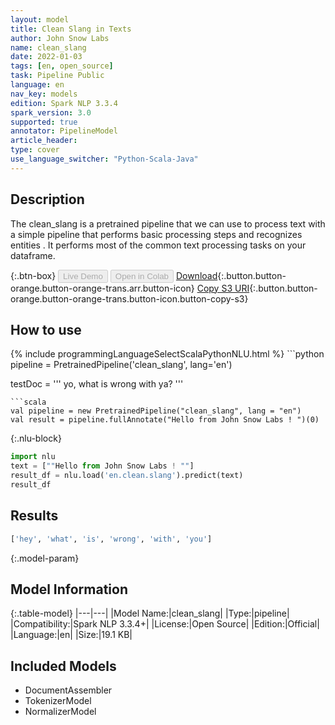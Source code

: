```yaml
---
layout: model
title: Clean Slang in Texts
author: John Snow Labs
name: clean_slang
date: 2022-01-03
tags: [en, open_source]
task: Pipeline Public
language: en
nav_key: models
edition: Spark NLP 3.3.4
spark_version: 3.0
supported: true
annotator: PipelineModel
article_header:
type: cover
use_language_switcher: "Python-Scala-Java"
---
```


## Description

The clean_slang is a pretrained pipeline that we can use to process text with a simple pipeline that performs basic processing steps and recognizes entities . It performs most of the common text processing tasks on your dataframe.

{:.btn-box}
<button class="button button-orange" disabled>Live Demo</button>
<button class="button button-orange" disabled>Open in Colab</button>
[Download](https://s3.amazonaws.com/auxdata.johnsnowlabs.com/public/models/clean_slang_en_3.3.4_3.0_1641218003693.zip){:.button.button-orange.button-orange-trans.arr.button-icon}
[Copy S3 URI](s3://auxdata.johnsnowlabs.com/public/models/clean_slang_en_3.3.4_3.0_1641218003693.zip){:.button.button-orange.button-orange-trans.button-icon.button-copy-s3}

## How to use



<div class="tabs-box" markdown="1">
{% include programmingLanguageSelectScalaPythonNLU.html %}
```python
pipeline = PretrainedPipeline('clean_slang', lang='en')

testDoc = '''
yo, what is wrong with ya?
'''
```
```scala
val pipeline = new PretrainedPipeline("clean_slang", lang = "en")
val result = pipeline.fullAnnotate("Hello from John Snow Labs ! ")(0)
```

{:.nlu-block}
```python
import nlu
text = [""Hello from John Snow Labs ! ""]
result_df = nlu.load('en.clean.slang').predict(text)
result_df
```
</div>

## Results

```bash
['hey', 'what', 'is', 'wrong', 'with', 'you']
```

{:.model-param}
## Model Information

{:.table-model}
|---|---|
|Model Name:|clean_slang|
|Type:|pipeline|
|Compatibility:|Spark NLP 3.3.4+|
|License:|Open Source|
|Edition:|Official|
|Language:|en|
|Size:|19.1 KB|

## Included Models

- DocumentAssembler
- TokenizerModel
- NormalizerModel